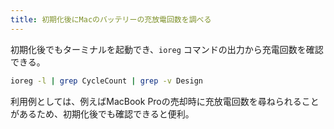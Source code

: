 ```yaml
---
title: 初期化後にMacのバッテリーの充放電回数を調べる
---
```


初期化後でもターミナルを起動でき、`ioreg` コマンドの出力から充電回数を確認できる。

```bash
ioreg -l | grep CycleCount | grep -v Design
```

利用例としては、例えばMacBook Proの売却時に充放電回数を尋ねられることがあるため、初期化後でも確認できると便利。
